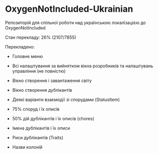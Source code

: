 # OxygenNotIncluded-Ukrainian
Репозиторій для спільної роботи над українською локалізацією до OxygenNotIncluded

Стан перекладу: 26% (2107/7855)

Перекладено:
* Головне меню

+ Всі налаштування за вийнятком вікна розробників та налаштувань управління (не повністю)

* Вікно створення і завантаження світу

+ Вікно створення дублікантів

* Деякі варіанти взаємодії зі спорудами (StatusItem)

* 75% споруд і їх описів

* 50% дій дублікантів і їх описів (chores)

* Імена дублікантів і їх описи

* Риси дублікантів (Traits)

* Назви колоній